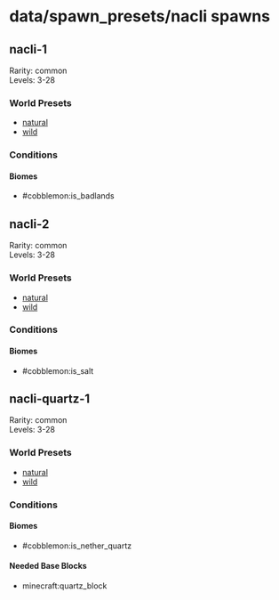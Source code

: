 # data/spawn_presets/nacli spawns  
  
## nacli-1  
Rarity: common  
Levels: 3-28  
  
### World Presets  
* [natural](/data/world_presets/natural.md)  
* [wild](/data/world_presets/wild.md)  
  
### Conditions  
  
#### Biomes  
  * #cobblemon:is_badlands
  
  
## nacli-2  
Rarity: common  
Levels: 3-28  
  
### World Presets  
* [natural](/data/world_presets/natural.md)  
* [wild](/data/world_presets/wild.md)  
  
### Conditions  
  
#### Biomes  
  * #cobblemon:is_salt
  
  
## nacli-quartz-1  
Rarity: common  
Levels: 3-28  
  
### World Presets  
* [natural](/data/world_presets/natural.md)  
* [wild](/data/world_presets/wild.md)  
  
### Conditions  
  
#### Biomes  
  * #cobblemon:is_nether_quartz
  
  
#### Needed Base Blocks  
  * minecraft:quartz_block
  
